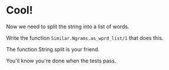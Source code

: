 # Cool!

Now we need to split the string into a list of words.

Write the function `Similar.Ngrams.as_wprd_list/1` that does this.

The function String.split is your friend.

You'll know you're done when the tests pass.

